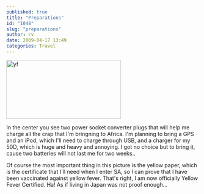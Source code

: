 ```yaml
---
published: true
title: "Preparations"
id: "1048"
slug: "preparations"
author: rv
date: 2009-04-17 13:49
categories: Travel
---
```

<a href="https://s3.amazonaws.com/cfwblog/uploads/2009/04/yf.jpg"><img class="aligncenter size-medium wp-image-1049" title="yf" src="https://s3.amazonaws.com/cfwblog/uploads/2009/04/yf.jpg?w=300" alt="yf" width="300" height="154" /></a>

In the center you see two power socket converter plugs that will help me charge all the crap that I'm bringning to Africa. I'm planning to bring a GPS and an iPod, which I'll need to charge through USB, and a charger for my 50D, which is huge and heavy and annoying. I got no choice but to bring it, cause two batteries will not last me for two weeks..

Of course the most important thing in this picture is the yellow paper, which is the certificate that I'll need when I enter SA, so I can prove that I have been vaccinated against yellow fever. That's right, I am now officially Yellow Fever Certified. Ha! As if living in Japan was not proof enough...